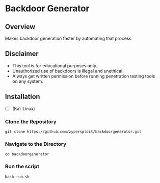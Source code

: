 # Backdoor Generator

## Overview

 Makes backdoor generation faster by automating that process.

## Disclaimer

- This tool is for educational purposes only.
- Unauthorized use of backdoors is illegal and unethical.
- Always get written permission before running penetration testing tools on any system.

## Installation

- [ ] \(Kali Linux)

### Clone the Repository
```
git clone https://github.com/zypersploit/backdoorgenerator.git
 ```
   
### Navigate to the Directory
```
cd backdoorgenerator
```

### Run the script
```
bash run.sh
```
